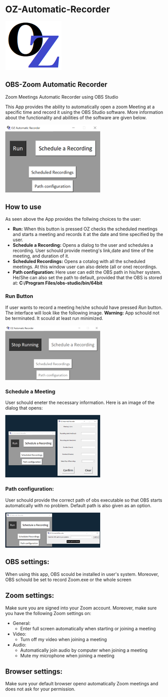 # OZ-Automatic-Recorder
![logo](https://github.com/tsamourid/OZ-Automatic-Recorder/blob/master/images/logo.png)

## OBS-Zoom Automatic Recorder
Zoom Meetings Automatic Recorder using OBS Studio

This App provides the ability to automatically open a zoom Meeting at a specific time and record it using the OBS Studio software. More information about the functionality and abilities of the software are given below.

<img src="https://github.com/tsamourid/OZ-Automatic-Recorder/blob/master/images/demo1.png" alt="demo1" width="300"/> 

## How to use
As seen above the App provides the follwing choices to the user:
* **Run:** When this button is pressed OZ checks the scheduled meetings and starts a meeting and records it at the date and time specified by the user.
* **Schedule a Recording:** Opens a dialog to the user and schedules a recording. User schould provide meeting's link,date and time of the meeting, and duration of it.
* **Scheduled Recordings:** Opens a cotalog with all the scheduled meetings. At this window user can also delete (all or one) recordings.
* **Path configuration:** Here user can edit the OBS path in his/her system. He/She can also set the path to default, provided that the OBS is stored at:
  **C:/Program Files/obs-studio/bin/64bit**

### Run Button
If user wants to record a meeting he/she schould have pressed *Run* button. The interface will look like the following image. 
**Warning:** App schould not be terminated. It scould at least run minimized.

<img src="https://github.com/tsamourid/OZ-Automatic-Recorder/blob/master/images/demo2.png" alt="demo2" width="300"/> 

### Schedule a Meeting
User schould eneter the necessary information. Here is an image of the dialog that opens:

<img src="https://github.com/tsamourid/OZ-Automatic-Recorder/blob/master/images/demo3.png" alt="demo3" width="300"/> 

### Path configuration:
User schould provide the correct path of obs executable so that OBS starts automatically with no problem. Default path is also given as an option.

<img src="https://github.com/tsamourid/OZ-Automatic-Recorder/blob/master/images/demo4.png" alt="demo4" width="300"/> 

## OBS settings:
When using this app, OBS scould be installed in user's system. Moreover, OBS schould be set to record Zoom.exe or the whole screen

## Zoom settings:
Make sure you are signed into your Zoom account. Moreover, make sure you have the following Zoom settings on:
* General:
    * Enter full screen automatically when starting or joining a meeting
* Video:
    * Turn off my video when joining a meeting
* Audio:
    * Automatically join audio by computer when joining a meeting
    * Mute my microphone when joining a meeting

## Browser settings:
Make sure your default browser openσ automatically Zoom meetings and does not ask for your permission.
